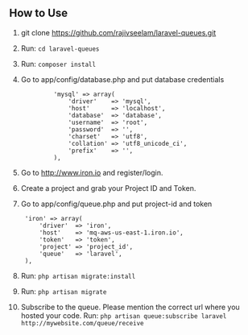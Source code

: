 ## How to Use

1. git clone https://github.com/rajivseelam/laravel-queues.git
2. Run: `cd laravel-queues`
3. Run: `composer install`
4. Go to app/config/database.php and put database credentials

                'mysql' => array(
                	'driver'    => 'mysql',
                	'host'      => 'localhost',
                	'database'  => 'database',
                	'username'  => 'root',
                	'password'  => '',
                	'charset'   => 'utf8',
                	'collation' => 'utf8_unicode_ci',
                	'prefix'    => '',
                ),

5. Go to http://www.iron.io and register/login.
6. Create a project and grab your Project ID and Token.
7. Go to app/config/queue.php and put project-id and token

    	'iron' => array(
			'driver'  => 'iron',
			'host'    => 'mq-aws-us-east-1.iron.io',
			'token'   => 'token',
			'project' => 'project_id',
			'queue'   => 'laravel',
		),

8. Run: `php artisan migrate:install`
9. Run: `php artisan migrate`
10. Subscribe to the queue. Please mention the correct url where you hosted your code. Run: `php artisan queue:subscribe laravel http://mywebsite.com/queue/receive`


